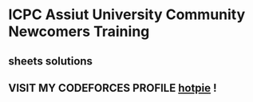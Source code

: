 # ICPC Assiut University Community Newcomers Training
## sheets solutions 


## VISIT MY CODEFORCES PROFILE [hotpie](https://codeforces.com/profile/hotpie) !

